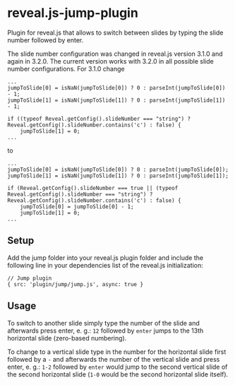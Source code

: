 # reveal.js-jump-plugin

Plugin for reveal.js that allows to switch between slides by typing the slide number followed by enter.

The slide number configuration was changed in reveal.js version 3.1.0 and again in 3.2.0. The current version works with 3.2.0 in all possible slide number configurations. For 3.1.0 change

```
...
jumpToSlide[0] = isNaN(jumpToSlide[0]) ? 0 : parseInt(jumpToSlide[0]) - 1;
jumpToSlide[1] = isNaN(jumpToSlide[1]) ? 0 : parseInt(jumpToSlide[1]) - 1;

if ((typeof Reveal.getConfig().slideNumber === "string") ? Reveal.getConfig().slideNumber.contains('c') : false) {
	jumpToSlide[1] = 0;
...
```

to

```
...
jumpToSlide[0] = isNaN(jumpToSlide[0]) ? 0 : parseInt(jumpToSlide[0]);
jumpToSlide[1] = isNaN(jumpToSlide[1]) ? 0 : parseInt(jumpToSlide[1]);

if (Reveal.getConfig().slideNumber === true || (typeof Reveal.getConfig().slideNumber === "string") ? Reveal.getConfig().slideNumber.contains('c') : false) {
	jumpToSlide[0] = jumpToSlide[0] - 1;
	jumpToSlide[1] = 0;
...
```

## Setup

Add the jump folder into your reveal.js plugin folder and include the following line in your dependencies list of the reveal.js initialization:

```
// Jump plugin
{ src: 'plugin/jump/jump.js', async: true }
```

## Usage

To switch to another slide simply type the number of the slide and afterwards press enter, e. g.: `12` followed by `enter` jumps to the 13th horizontal slide (zero-based numbering).

To change to a vertical slide type in the number for the horizontal slide first followed by a `-` and afterwards the number of the vertical slide and press enter, e. g.: `1-2` followed by `enter` would jump to the second vertical slide of the second horizontal slide (`1-0` would be the second horizontal slide itself).

